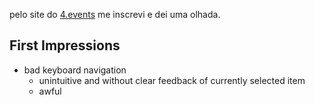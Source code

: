 pelo site do [4.events](https://app.4.events/c/SlN4REtGY3RNeWhnQ21BSw==/plugin/inscricao/3/a5bfc9e07964f8dddeb95fc584cd965d?direct=true&autoopen=true) me inscrevi e dei uma olhada.

## First Impressions
- bad keyboard navigation
	- unintuitive and without clear feedback of currently selected item
	- awful 